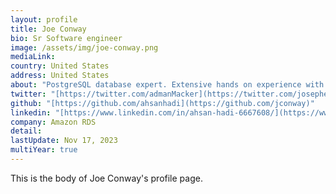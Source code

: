 ```yaml
---
layout: profile
title: Joe Conway 
bio: Sr Software engineer
image: /assets/img/joe-conway.png
mediaLink: 
country: United States
address: United States
about: "PostgreSQL database expert. Extensive hands on experience with database logical and physical model architecture, query optimization, application development, custom extensions (sql, plpgsql, C functions),and internals development (grammar, parser, optimizer, execution engine)."
twitter: "[https://twitter.com/admanMacker](https://twitter.com/josepheconway)"
github: "[https://github.com/ahsanhadi](https://github.com/jconway)"
linkedin: "[https://www.linkedin.com/in/ahsan-hadi-6667608/](https://www.linkedin.com/in/josepheconway)"
company: Amazon RDS
detail: 
lastUpdate: Nov 17, 2023
multiYear: true
---
```


This is the body of Joe Conway's profile page.
